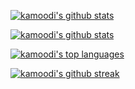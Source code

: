 [![kamoodi's github stats](https://github-readme-stats.vercel.app/api?username=kamoodi&theme=onedark)](https://github.com/anuraghazra/github-readme-stats)

[![kamoodi's github stats](https://github-readme-stats.vercel.app/api?username=kamoodi&theme=onedark)](https://github.com/anuraghazra/github-readme-stats)

[![kamoodi's top languages](https://github-readme-stats.vercel.app/api/top-langs/?username=kamoodi&theme=onedark)](https://github.com/anuraghazra/github-readme-stats)

[![kamoodi's github streak](https://github-readme-streak-stats.herokuapp.com/?user=kamoodi&theme=onedark)](https://github.com/DenverCoder1/github-readme-streak-stats)
